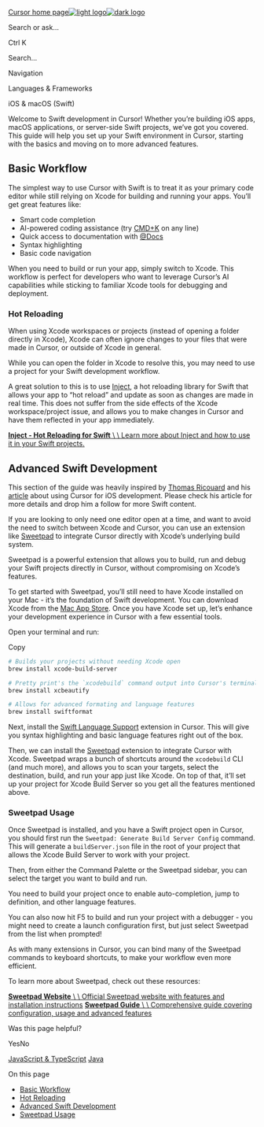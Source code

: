 [Cursor home page![light logo](https://mintlify.s3.us-west-1.amazonaws.com/cursor/images/logo/app-logo.svg)![dark logo](https://mintlify.s3.us-west-1.amazonaws.com/cursor/images/logo/app-logo.svg)](https://docs.cursor.com/)

Search or ask...

Ctrl K

Search...

Navigation

Languages & Frameworks

iOS & macOS (Swift)

Welcome to Swift development in Cursor! Whether you’re building iOS apps, macOS applications, or server-side Swift projects, we’ve got you covered. This guide will help you set up your Swift environment in Cursor, starting with the basics and moving on to more advanced features.

## [​](https://docs.cursor.com/guides/languages/swift\#basic-workflow)  Basic Workflow

The simplest way to use Cursor with Swift is to treat it as your primary code editor while still relying on Xcode for building and running your apps. You’ll get great features like:

- Smart code completion
- AI-powered coding assistance (try [CMD+K](https://docs.cursor.com/cmdk/overview) on any line)
- Quick access to documentation with [@Docs](https://docs.cursor.com/context/@-symbols/@-docs)
- Syntax highlighting
- Basic code navigation

When you need to build or run your app, simply switch to Xcode. This workflow is perfect for developers who want to leverage Cursor’s AI capabilities while sticking to familiar Xcode tools for debugging and deployment.

### [​](https://docs.cursor.com/guides/languages/swift\#hot-reloading)  Hot Reloading

When using Xcode workspaces or projects (instead of opening a folder directly in Xcode), Xcode can often ignore changes to your files that were made in Cursor, or outside of Xcode in general.

While you can open the folder in Xcode to resolve this, you may need to use a project for your Swift development workflow.

A great solution to this is to use [Inject](https://github.com/krzysztofzablocki/Inject), a hot reloading library for Swift that allows your app to “hot reload” and update as soon as changes are made in real time. This does not suffer from the side effects of the Xcode workspace/project issue, and allows you to make changes in Cursor and have them reflected in your app immediately.

[**Inject - Hot Reloading for Swift** \\
\\
Learn more about Inject and how to use it in your Swift projects.](https://github.com/krzysztofzablocki/Inject)

## [​](https://docs.cursor.com/guides/languages/swift\#advanced-swift-development)  Advanced Swift Development

This section of the guide was heavily inspired by [Thomas Ricouard](https://x.com/Dimillian) and his [article](https://dimillian.medium.com/how-to-use-cursor-for-ios-development-54b912c23941) about using Cursor for iOS development. Please check his article for more details and drop him a follow for more Swift content.

If you are looking to only need one editor open at a time, and want to avoid the need to switch between Xcode and Cursor, you can use an extension like [Sweetpad](https://sweetpad.hyzyla.dev/) to integrate Cursor directly with Xcode’s underlying build system.

Sweetpad is a powerful extension that allows you to build, run and debug your Swift projects directly in Cursor, without compromising on Xcode’s features.

To get started with Sweetpad, you’ll still need to have Xcode installed on your Mac - it’s the foundation of Swift development. You can download Xcode from the [Mac App Store](https://apps.apple.com/us/app/xcode/id497799835). Once you have Xcode set up, let’s enhance your development experience in Cursor with a few essential tools.

Open your terminal and run:

Copy

```bash
# Builds your projects without needing Xcode open
brew install xcode-build-server

# Pretty print's the `xcodebuild` command output into Cursor's terminal
brew install xcbeautify

# Allows for advanced formating and language features
brew install swiftformat

```

Next, install the [Swift Language Support](https://marketplace.visualstudio.com/items?itemName=sswg.swift-lang) extension in Cursor. This will give you syntax highlighting and basic language features right out of the box.

Then, we can install the [Sweetpad](https://sweetpad.hyzyla.dev/) extension to integrate Cursor with Xcode. Sweetpad wraps a bunch of shortcuts around the `xcodebuild` CLI (and much more), and allows you to scan your targets, select the destination, build, and run your app just like Xcode. On top of that, it’ll set up your project for Xcode Build Server so you get all the features mentioned above.

### [​](https://docs.cursor.com/guides/languages/swift\#sweetpad-usage)  Sweetpad Usage

Once Sweetpad is installed, and you have a Swift project open in Cursor, you should first run the `Sweetpad: Generate Build Server Config` command. This will generate a `buildServer.json` file in the root of your project that allows the Xcode Build Server to work with your project.

Then, from either the Command Palette or the Sweetpad sidebar, you can select the target you want to build and run.

You need to build your project once to enable auto-completion, jump to definition, and other language features.

You can also now hit F5 to build and run your project with a debugger - you might need to create a launch configuration first, but just select Sweetpad from the list when prompted!

As with many extensions in Cursor, you can bind many of the Sweetpad commands to keyboard shortcuts, to make your workflow even more efficient.

To learn more about Sweetpad, check out these resources:

[**Sweetpad Website** \\
\\
Official Sweetpad website with features and installation instructions](https://sweetpad.hyzyla.dev/) [**Sweetpad Guide** \\
\\
Comprehensive guide covering configuration, usage and advanced features](https://sweetpad.hyzyla.dev/docs/intro)

Was this page helpful?

YesNo

[JavaScript & TypeScript](https://docs.cursor.com/guides/languages/javascript) [Java](https://docs.cursor.com/guides/languages/java)

On this page

- [Basic Workflow](https://docs.cursor.com/guides/languages/swift#basic-workflow)
- [Hot Reloading](https://docs.cursor.com/guides/languages/swift#hot-reloading)
- [Advanced Swift Development](https://docs.cursor.com/guides/languages/swift#advanced-swift-development)
- [Sweetpad Usage](https://docs.cursor.com/guides/languages/swift#sweetpad-usage)
